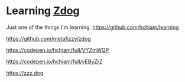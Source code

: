 # Learning [Zdog](https://zzz.dog)

Just one of the things I'm learning. <https://github.com/hchiam/learning>

<https://github.com/metafizzy/zdog>

<https://codepen.io/hchiam/full/VYZmWQP>

<https://codepen.io/hchiam/full/vEByZrZ>

<https://zzz.dog>
